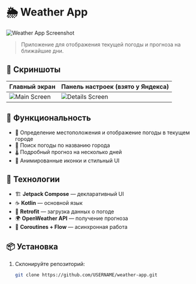 # 🌦 Weather App

![Weather App Screenshot](images/screenshot1.png)

> Приложение для отображения текущей погоды и прогноза на ближайшие дни.

## 📸 Скриншоты

| Главный экран | Панель настроек (взято у Яндекса) |
|--------------|----------------|
| ![Main Screen](images/screenshot1.png) | ![Details Screen](images/screenshot2.png) |

## 🚀 Функциональность
- 📍 Определение местоположения и отображение погоды в текущем городе
- 🔎 Поиск погоды по названию города
- 🌡 Подробный прогноз на несколько дней
- 🎨 Анимированные иконки и стильный UI

## 🔧 Технологии
- 🏗 **Jetpack Compose** — декларативный UI
- ☕ **Kotlin** — основной язык
- 📡 **Retrofit** — загрузка данных о погоде
- 🌍 **OpenWeather API** — получение прогноза
- 🚀 **Coroutines + Flow** — асинхронная работа

## 📦 Установка
1. Склонируйте репозиторий:  
   ```sh
   git clone https://github.com/USERNAME/weather-app.git
